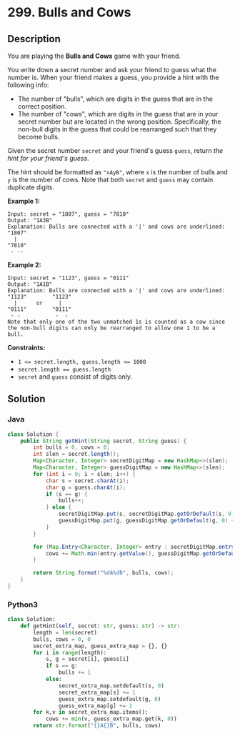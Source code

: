 # 299. Bulls and Cows

## Description
You are playing the **Bulls and Cows** game with your friend.

You write down a secret number and ask your friend to guess what the number is. When your friend makes a guess, you provide a hint with the following info:
+ The number of "bulls", which are digits in the guess that are in the correct position.
+ The number of "cows", which are digits in the guess that are in your secret number but are located in the wrong position. Specifically, the non-bull digits in the guess that could be rearranged such that they become bulls.

Given the secret number `secret` and your friend's guess `guess`, return *the hint for your friend's guess*.

The hint should be formatted as `"xAyB"`, where `x` is the number of bulls and `y` is the number of cows. Note that both `secret` and `guess` may contain duplicate digits.

**Example 1:**
```
Input: secret = "1807", guess = "7810"
Output: "1A3B"
Explanation: Bulls are connected with a '|' and cows are underlined:
"1807"
  |
"7810"
 - --
```

**Example 2:**
```
Input: secret = "1123", guess = "0111"
Output: "1A1B"
Explanation: Bulls are connected with a '|' and cows are underlined:
"1123"        "1123"
  |      or     |
"0111"        "0111"
 - -           -  -
Note that only one of the two unmatched 1s is counted as a cow since the non-bull digits can only be rearranged to allow one 1 to be a bull.
```

**Constraints:**
+ `1 <= secret.length, guess.length <= 1000`
+ `secret.length == guess.length`
+ `secret` and `guess` consist of digits only.



## Solution

### Java
```java
class Solution {
    public String getHint(String secret, String guess) {
        int bulls = 0, cows = 0;
        int slen = secret.length();
        Map<Character, Integer> secretDigitMap = new HashMap<>(slen);
        Map<Character, Integer> guessDigitMap = new HashMap<>(slen);
        for (int i = 0; i < slen; i++) {
            char s = secret.charAt(i);
            char g = guess.charAt(i);
            if (s == g) {
                bulls++;
            } else {
                secretDigitMap.put(s, secretDigitMap.getOrDefault(s, 0) + 1);
                guessDigitMap.put(g, guessDigitMap.getOrDefault(g, 0) + 1);
            }
        }

        for (Map.Entry<Character, Integer> entry : secretDigitMap.entrySet()) {
            cows += Math.min(entry.getValue(), guessDigitMap.getOrDefault(entry.getKey(), 0));
        }

        return String.format("%dA%dB", bulls, cows);
    }
}
```

### Python3
```python
class Solution:
    def getHint(self, secret: str, guess: str) -> str:
        length = len(secret)
        bulls, cows = 0, 0
        secret_extra_map, guess_extra_map = {}, {}
        for i in range(length):
            s, g = secret[i], guess[i]
            if s == g:
                bulls += 1
            else:
                secret_extra_map.setdefault(s, 0)
                secret_extra_map[s] += 1
                guess_extra_map.setdefault(g, 0)
                guess_extra_map[g] += 1
        for k,v in secret_extra_map.items():
            cows += min(v, guess_extra_map.get(k, 0))
        return str.format("{}A{}B", bulls, cows)
```
